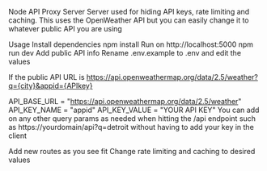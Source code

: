 Node API Proxy Server
Server used for hiding API keys, rate limiting and caching. This uses the OpenWeather API but you can easily change it to whatever public API you are using

Usage
Install dependencies
npm install
Run on http://localhost:5000
npm run dev
Add public API info
Rename .env.example to .env and edit the values

If the public API URL is https://api.openweathermap.org/data/2.5/weather?q={city}&appid={APIkey}

API_BASE_URL = "https://api.openweathermap.org/data/2.5/weather"
API_KEY_NAME = "appid"
API_KEY_VALUE = "YOUR API KEY"
You can add on any other query params as needed when hitting the /api endpoint such as https://yourdomain/api?q=detroit without having to add your key in the client

Add new routes as you see fit
Change rate limiting and caching to desired values
